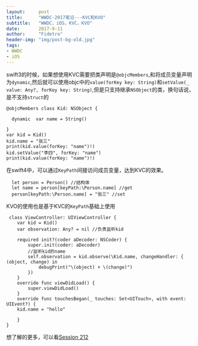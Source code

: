 ```yaml
---
layout:     post
title:      "WWDC-2017笔记---KVC和KVO"
subtitle:   "WWDC，iOS，KVC，KVO"
date:       2017-9-11
author:     "Fidetro"
header-img: "img/post-bg-old.jpg"
tags:
- WWDC
- iOS
---
```

swift3的时候，如果想使用KVC需要把类声明是`@objcMembers`,和将成员变量声明为`dynamic`,然后就可以使用objc中的`value(forKey key: String)`和`setValue(_ value: Any?, forKey key: String)`,但是只支持继承`NSObject`的类，换句话说，是不支持`struct`的
```
@objcMembers class Kid: NSObject {
    
  dynamic  var name = String()
    
}
var kid = Kid()
kid.name = "张三"
print(kid.value(forKey: "name")!)
kid.setValue("李四", forKey: "name")
print(kid.value(forKey: "name")!)
```
在swift4中，可以通过`KeyPath`间接访问成员变量，达到KVC的效果。
```
  let person = Person() //结构体
  let name = person[keyPath:\Person.name] //get
  person[keyPath:\Person.name] = "张三" //set
```

KVO的使用也是基于KVC的`KeyPath`基础上使用
```
 class ViewController: UIViewController {
    var kid = Kid()
    var observation: Any? = nil //负责监听kid

    required init?(coder aDecoder: NSCoder) {
        super.init(coder: aDecoder)
        //监听kid的name
        self.observation = kid.observe(\Kid.name, changeHandler: { (object, change) in
            debugPrint("\(object) + \(change)")
        })
    }
    override func viewDidLoad() {
        super.viewDidLoad()
    }
    override func touchesBegan(_ touches: Set<UITouch>, with event: UIEvent?) {
    kid.name = "hello"
   
    }
}

```

想了解的更多，可以看[Session 212](https://developer.apple.com/videos/play/wwdc2017/212/)

